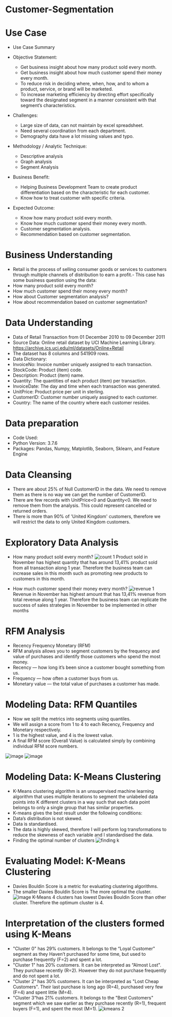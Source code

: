 # **Customer-Segmentation**

# Use Case

- Use Case Summary
- Objective Statement:
  * Get business insight about how many product sold every month.
  * Get business insight about how much customer spend their money every month.
  * To reduce risk in deciding where, when, how, and to whom a product, service, or brand will be marketed.
  * To increase marketing efficiency by directing effort specifically toward the designated segment in a manner consistent with that segment’s characteristics.

- Challenges:
  * Large size of data, can not maintain by excel spreadsheet.
  * Need several coordination from each department.
  * Demography data have a lot missing values and typo.

- Methodology / Analytic Technique:
  * Descriptive analysis
  * Graph analysis
  * Segment Analysis

- Business Benefit:
  * Helping Business Development Team to create product differentiation based on the characteristic for each customer.
  * Know how to treat customer with specific criteria.

- Expected Outcome:
  * Know how many product sold every month.
  * Know how much customer spend their money every month.
  * Customer segmentation analysis.
  * Recommendation based on customer segmentation.
  
# Business Understanding

- Retail is the process of selling consumer goods or services to customers through multiple channels of distribution to earn a profit.- This case has some business question using the data:
- How many product sold every month?
- How much customer spend their money every month?
- How about Customer segmentation analysis?
- How about recommendation based on customer segmentation?

# Data Understanding

- Data of Retail Transaction from 01 December 2010 to 09 December 2011
- Source Data: Online retail dataset by UCI Machine Learning Library. 
https://archive.ics.uci.edu/ml/datasets/Online+Retail
- The dataset has 8 columns and 541909 rows.
- Data Dictionary:
- InvoiceNo: Invoice number uniquely assigned to each transaction. 
- StockCode: Product (item) code.
- Description: Product (item) name.
- Quantity: The quantities of each product (item) per transaction. 
- InvoiceDate: The day and time when each transaction was generated.
- UnitPrice: Product price per unit in sterling.
- CustomerID: Customer number uniquely assigned to each customer.
- Country: The name of the country where each customer resides.

# Data preparation 

- Code Used:
- Python Version: 3.7.6
- Packages: Pandas, Numpy, Matplotlib, Seaborn, Sklearn, and Feature Engine 

# Data Cleansing 

- There are about 25% of Null CustomerID in the data. We need to remove them as there is no way we can get the number of CustomerID.
- There are few records with UnitPrice<0 and Quantity<0. We need to remove them from the analysis. This could represent cancelled or returned orders.
- There is more than 90% of 'United Kingdom' customers, therefore we will restrict the data to only United Kingdom customers.

# Exploratory Data Analysis

- How many product sold every month?
![count 1](https://user-images.githubusercontent.com/75175081/127734116-ed109eb3-686d-435d-96fd-d29255377ea6.png)
Product sold in November has highest quantity that has around 13,41% product sold from all transaction along 1 year. Therefore the business team can increase sales in this month such as promoting new products to customers in this month.

- How much customer spend their money every month?
![revenue 1](https://user-images.githubusercontent.com/75175081/127734242-42991f19-1ef5-4af5-b623-fdaf7c6cc122.png)
Revenue in November has highest amount that has  13,41% revenue from total revenue along 1 year. Therefore the business team can replicate the success of sales strategies in November to be implemented in other months

# RFM Analysis

- Recency Frequency Monetary (RFM)
- RFM analysis allows you to segment customers by the frequency and value of purchases and identify those customers who spend the most money.
- Recency — how long it’s been since a customer bought something from us.
- Frequency — how often a customer buys from us.
- Monetary value — the total value of purchases a customer has made.

# Modeling Data: RFM Quantiles

- Now we split the metrics into segments using quantiles.
- We will assign a score from 1 to 4 to each Recency, Frequency and Monetary respectively.
- 1 is the highest value, and 4 is the lowest value.
- A final RFM score (Overall Value) is calculated simply by combining individual RFM score numbers.

![image](https://user-images.githubusercontent.com/75175081/127734694-d312d392-7994-4f7d-adfe-e55d01fdc5f4.png)
![image](https://user-images.githubusercontent.com/75175081/127737315-58d588ee-371b-4a8b-8c9f-d2e4d696939f.png)

# Modeling Data: K-Means Clustering
- K-Means clustering algorithm is an unsupervised machine learning algorithm that uses multiple iterations to segment the unlabeled data points into K different clusters in a way such that each data point belongs to only a single group that has similar properties.
- K-means gives the best result under the following conditions:
- Data’s distribution is not skewed.
- Data is standardised.
- The data is highly skewed, therefore I will perform log transformations to reduce the skewness of each variable and I standardised the data.
- Finding the optimal number of clusters
![finding k](https://user-images.githubusercontent.com/75175081/127736473-c222dcb1-6bcb-4746-bb11-b38b37f49eba.png)

# Evaluating Model: K-Means Clustering
- Davies Bouldin Score is a metric for evaluating clustering algorithms. 
- The smaller Davies Bouldin Score is The more optimal the cluster.
![image](https://user-images.githubusercontent.com/75175081/127736802-fd0e6465-1c20-4e8a-8a35-a3fc2f85280a.png)
K-Means 4 clusters has lowest Davies Bouldin Score than other cluster. Therefore the optimum cluster is 4. 

# Interpretation of the clusters formed using K-Means
- "Cluster 0" has 29% customers. It belongs to the “Loyal Customer" segment as they Haven’t purchased for some time, but used to purchase frequently (F=2) and spent a lot. 
- "Cluster 1" has 20% customers. It can be interpreted as “Almost Lost". They purchase recently (R=2). However they do not purchase frequently and do not spent a lot. 
- "Cluster 2“ has 30% customers. It can be interpreted as "Lost Cheap Customers". Their last purchase is long ago (R=4), purchased very few (F=4) and spent little (M=4).
- "Cluster 3“has 21% customers. It belongs to the "Best Customers" segment which we saw earlier as they purchase recently (R=1), frequent buyers (F=1), and spent the most (M=1).
![kmeans 2](https://user-images.githubusercontent.com/75175081/127737861-0f62e50f-359b-4a74-9aa1-b59198d68570.png)










